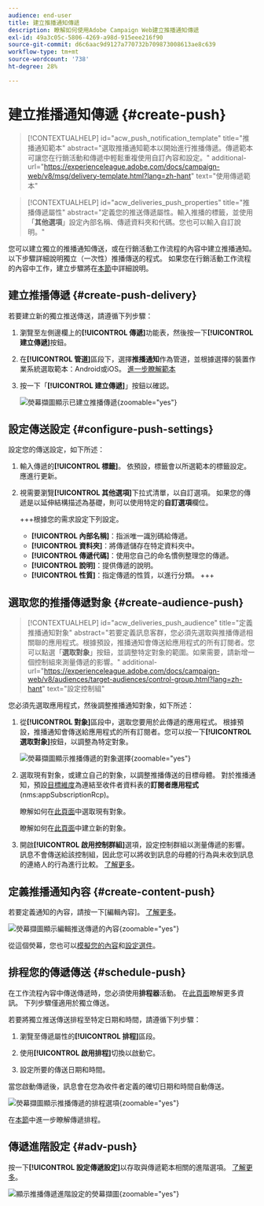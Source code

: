 ```yaml
---
audience: end-user
title: 建立推播通知傳遞
description: 瞭解如何使用Adobe Campaign Web建立推播通知傳遞
exl-id: 49a3c05c-5806-4269-a98d-915eee216f90
source-git-commit: d6c6aac9d9127a770732b709873008613ae8c639
workflow-type: tm+mt
source-wordcount: '738'
ht-degree: 28%

---
```


# 建立推播通知傳遞 {#create-push}

>[!CONTEXTUALHELP]
>id="acw_push_notification_template"
>title="推播通知範本"
>abstract="選取推播通知範本以開始進行推播傳遞。傳遞範本可讓您在行銷活動和傳遞中輕鬆重複使用自訂內容和設定。"
>additional-url="https://experienceleague.adobe.com/docs/campaign-web/v8/msg/delivery-template.html?lang=zh-hant" text="使用傳遞範本"

>[!CONTEXTUALHELP]
>id="acw_deliveries_push_properties"
>title="推播傳遞屬性"
>abstract="定義您的推送傳遞屬性。輸入推播的標籤，並使用「**其他選項**」設定內部名稱、傳遞資料夾和代碼。您也可以輸入自訂說明。"

您可以建立獨立的推播通知傳送，或在行銷活動工作流程的內容中建立推播通知。 以下步驟詳細說明獨立（一次性）推播傳送的程式。 如果您在行銷活動工作流程的內容中工作，建立步驟將在[本節](../workflows/activities/channels.md#create-a-delivery-in-a-campaign-workflow)中詳細說明。

## 建立推播傳遞 {#create-push-delivery}

若要建立新的獨立推送傳送，請遵循下列步驟：

1. 瀏覽至左側邊欄上的&#x200B;**[!UICONTROL 傳遞]**&#x200B;功能表，然後按一下&#x200B;**[!UICONTROL 建立傳遞]**&#x200B;按鈕。

1. 在&#x200B;**[!UICONTROL 管道]**&#x200B;區段下，選擇&#x200B;**推播通知**&#x200B;作為管道，並根據選擇的裝置作業系統選取範本：Android或iOS。 [進一步瞭解範本](../msg/delivery-template.md)

1. 按一下「**[!UICONTROL 建立傳遞]**」按鈕以確認。

   ![熒幕擷圖顯示已建立推播傳遞](assets/push_create_1.png){zoomable="yes"}

## 設定傳送設定 {#configure-push-settings}

設定您的傳送設定，如下所述：

1. 輸入傳遞的&#x200B;**[!UICONTROL 標籤]**。 依預設，標籤會以所選範本的標籤設定。 應進行更新。

1. 視需要瀏覽&#x200B;**[!UICONTROL 其他選項]**&#x200B;下拉式清單，以自訂選項。 如果您的傳遞是以延伸結構描述為基礎，則可以使用特定的&#x200B;**自訂選項**&#x200B;欄位。

   +++根據您的需求設定下列設定。
   * **[!UICONTROL 內部名稱]**：指派唯一識別碼給傳遞。
   * **[!UICONTROL 資料夾]**：將傳遞儲存在特定資料夾中。
   * **[!UICONTROL 傳遞代碼]**：使用您自己的命名慣例整理您的傳遞。
   * **[!UICONTROL 說明]**：提供傳遞的說明。
   * **[!UICONTROL 性質]**：指定傳遞的性質，以進行分類。
   +++

## 選取您的推播傳遞對象 {#create-audience-push}

>[!CONTEXTUALHELP]
>id="acw_deliveries_push_audience"
>title="定義推播通知對象"
>abstract="若要定義訊息客群，您必須先選取與推播傳遞相關聯的應用程式。根據預設，推播通知會傳送給應用程式的所有訂閱者。您可以點選「**選取對象**」按鈕，並調整特定對象的範圍。如果需要，請新增一個控制組來測量傳遞的影響。"
>additional-url="https://experienceleague.adobe.com/docs/campaign-web/v8/audiences/target-audiences/control-group.html?lang=zh-hant" text="設定控制組"

您必須先選取應用程式，然後調整推播通知對象，如下所述：

1. 從&#x200B;**[!UICONTROL 對象]**&#x200B;區段中，選取您要用於此傳遞的應用程式。 根據預設，推播通知會傳送給應用程式的所有訂閱者。您可以按一下&#x200B;**[!UICONTROL 選取對象]**&#x200B;按鈕，以調整為特定對象。

   ![熒幕擷圖顯示推播傳遞的對象選擇](assets/push_create_2.png){zoomable="yes"}

1. 選取現有對象，或建立自己的對象，以調整推播傳送的目標母體。 對於推播通知，預設[目標維度](../audience/about-recipients.md#targeting-dimensions)為連結至收件者資料表的&#x200B;**訂閱者應用程式** (nms:appSubscriptionRcp)。

   瞭解如何在[此頁面](../audience/add-audience.md)中選取現有對象。

   瞭解如何在[此頁面](../audience/one-time-audience.md)中建立新的對象。

1. 開啟&#x200B;**[!UICONTROL 啟用控制群組]**&#x200B;選項，設定控制群組以測量傳遞的影響。 訊息不會傳送給該控制組，因此您可以將收到訊息的母體的行為與未收到訊息的連絡人的行為進行比較。 [了解更多](../audience/control-group.md)。

## 定義推播通知內容 {#create-content-push}

若要定義通知的內容，請按一下[編輯內容]。**&#x200B;** [了解更多](content-push.md)。

![熒幕擷圖顯示編輯推送傳遞的內容](assets/push_create_5.png){zoomable="yes"}

從這個熒幕，您也可以[模擬您的內容](../preview-test/preview-test.md)和[設定選件](../msg/offers.md)。

## 排程您的傳遞傳送 {#schedule-push}

在工作流程內容中傳送傳遞時，您必須使用&#x200B;**排程器**&#x200B;活動。 在[此頁面](../workflows/activities/scheduler.md)瞭解更多資訊。 下列步驟僅適用於獨立傳送。

若要將獨立推送傳送排程至特定日期和時間，請遵循下列步驟：

1. 瀏覽至傳遞屬性的&#x200B;**[!UICONTROL 排程]**&#x200B;區段。

1. 使用&#x200B;**[!UICONTROL 啟用排程]**&#x200B;切換以啟動它。

1. 設定所要的傳送日期和時間。

當您啟動傳遞後，訊息會在您為收件者定義的確切日期和時間自動傳送。

![熒幕擷圖顯示推播傳遞的排程選項](assets/push_create_3.png){zoomable="yes"}

在[本節](../msg/gs-deliveries.md#gs-schedule)中進一步瞭解傳遞排程。

## 傳遞進階設定 {#adv-push}

按一下&#x200B;**[!UICONTROL 設定傳遞設定]**&#x200B;以存取與傳遞範本相關的進階選項。 [了解更多](../advanced-settings/delivery-settings.md)。

![顯示推播傳遞進階設定的熒幕擷圖](assets/push_create_4.png){zoomable="yes"}